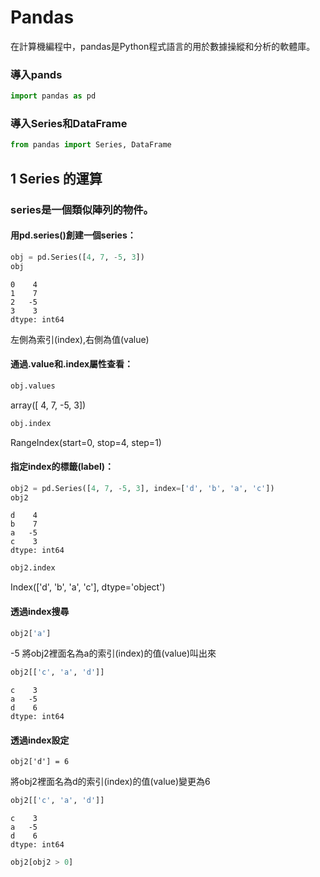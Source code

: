 
# Pandas
在計算機編程中，pandas是Python程式語言的用於數據操縱和分析的軟體庫。
### 導入pands
```python
import pandas as pd
```
### 導入Series和DataFrame
```python
from pandas import Series, DataFrame
```
## 1 Series 的運算
### series是一個類似陣列的物件。
#### 用pd.series()創建一個series： 
```python
obj = pd.Series([4, 7, -5, 3])
obj
```
```
0    4
1    7
2   -5
3    3
dtype: int64
```
左側為索引(index),右側為值(value)
#### 通過.value和.index屬性查看：
```python
obj.values
```
array([ 4,  7, -5,  3])
```python
obj.index
```
RangeIndex(start=0, stop=4, step=1)
#### 指定index的標籤(label)：
```python
obj2 = pd.Series([4, 7, -5, 3], index=['d', 'b', 'a', 'c'])
obj2
```
```
d    4
b    7
a   -5
c    3
dtype: int64
```
```python
obj2.index
```
Index(['d', 'b', 'a', 'c'], dtype='object')
#### 透過index搜尋
```python
obj2['a']
```
-5
  將obj2裡面名為a的索引(index)的值(value)叫出來  
```python
obj2[['c', 'a', 'd']]
```
```
c    3
a   -5
d    6
dtype: int64
```
#### 透過index設定
```pythoon
obj2['d'] = 6
```
將obj2裡面名為d的索引(index)的值(value)變更為6
```python
obj2[['c', 'a', 'd']]
```
```
c    3
a   -5
d    6
dtype: int64
```

```python
obj2[obj2 > 0]
```
```python

```

```python

```
```python

```
```python

```
```python

```











